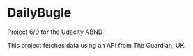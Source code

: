 # DailyBugle
Project 6/9 for the Udacity ABND

This project fetches data using an API from The Guardian, UK.
